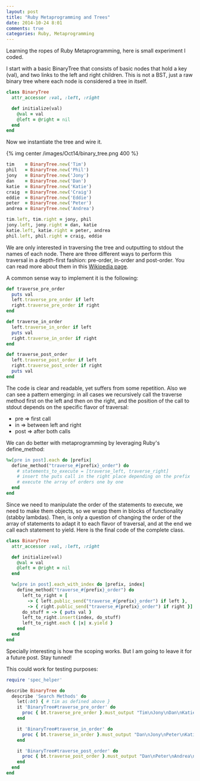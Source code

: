 ```yaml
---
layout: post
title: "Ruby Metaprogramming and Trees"
date: 2014-10-24 8:01
comments: true
categories: Ruby, Metaprogramming
---
```


Learning the ropes of Ruby Metaprogramming, here is small experiment I coded.

I start with a basic BinaryTree that consists of basic nodes that hold a key (val), and two links to the left and right children. This is not a BST, just a raw binary tree where each node is considered a tree in itself.

```ruby
class BinaryTree
  attr_accessor :val, :left, :right

  def initialize(val)
    @val = val
    @left = @right = nil
  end
end
```

Now we instantiate the tree and wire it.

{% img center /images/Oct14/binary_tree.png 400 %}

<!--more-->

```ruby
tim    = BinaryTree.new('Tim')
phil   = BinaryTree.new('Phil')
jony   = BinaryTree.new('Jony')
dan    = BinaryTree.new('Dan')
katie  = BinaryTree.new('Katie')
craig  = BinaryTree.new('Craig')
eddie  = BinaryTree.new('Eddie')
peter  = BinaryTree.new('Peter')
andrea = BinaryTree.new('Andrea')

tim.left, tim.right = jony, phil
jony.left, jony.right = dan, katie
katie.left, katie.right = peter, andrea
phil.left, phil.right = craig, eddie
```

We are only interested in traversing the tree and outputting to stdout the names of each node. There are three different ways to perform this traversal in a depth-first fashion: pre-order, in-order and post-order. You can read more about them in this [Wikipedia page](http://en.wikipedia.org/wiki/Tree_traversal).

A common sense way to implement it is the following:

```ruby
def traverse_pre_order
  puts val
  left.traverse_pre_order if left
  right.traverse_pre_order if right
end

def traverse_in_order
  left.traverse_in_order if left
  puts val
  right.traverse_in_order if right
end

def traverse_post_order
  left.traverse_post_order if left
  right.traverse_post_order if right
  puts val
end
```

The code is clear and readable, yet suffers from some repetition. Also we can see a pattern emerging: in all cases we recursively call the traverse method first on the left and then on the right, and the position of the call to stdout depends on the specific flavor of traversal:

- pre => first call
- in  => between left and right
- post => after both calls

We can do better with metaprogramming by leveraging Ruby's define_method:

```ruby
%w[pre in post].each do |prefix|
  define_method("traverse_#{prefix}_order") do
    # statements_to_execute = [traverse_left, traverse_right]
    # insert the puts call in the right place depending on the prefix
    # execute the array of orders one by one
  end
end
```

Since we need to manipulate the order of the statements to execute, we need to make them objects, so we wrapp them in blocks of functionality (stabby lambdas). Then, is only a question of changing the order of the array of statements to adapt it to each flavor of traversal, and at the end we call each statement to yield. Here is the final code of the complete class.

```ruby
class BinaryTree
  attr_accessor :val, :left, :right

  def initialize(val)
    @val = val
    @left = @right = nil
  end

  %w[pre in post].each_with_index do |prefix, index|
    define_method("traverse_#{prefix}_order") do
      left_to_right = [
        -> { left.public_send("traverse_#{prefix}_order") if left },
        -> { right.public_send("traverse_#{prefix}_order") if right }]
      do_stuff = -> { puts val }
      left_to_right.insert(index, do_stuff)
      left_to_right.each { |x| x.yield }
    end
  end
end
```

Specially interesting is how the scoping works. But I am going to leave it for a future post. Stay tunned!

This could work for testing purposes:

```ruby
require 'spec_helper'

describe BinaryTree do
  describe 'Search Methods' do
    let(:bt) { # tim as defined above }
    it 'BinaryTree#traverse_pre_order' do
      proc { bt.traverse_pre_order }.must_output "Tim\nJony\nDan\nKatie\nPeter\nAndrea\nPhil\nCraig\nEddie\n"
    end

    it 'BinaryTree#traverse_in_order' do
      proc { bt.traverse_in_order }.must_output "Dan\nJony\nPeter\nKatie\nAndrea\nTim\nCraig\nPhil\nEddie\n"
    end

    it 'BinaryTree#traverse_post_order' do
      proc { bt.traverse_post_order }.must_output "Dan\nPeter\nAndrea\nKatie\nJony\nCraig\nEddie\nPhil\nTim\n"
    end
  end
end
```
